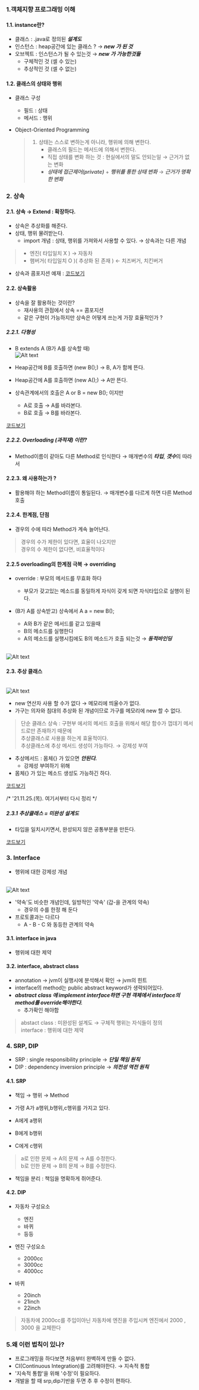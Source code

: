 ### 1.객체지향 프로그래밍 이해
#### 1.1. instance란?
- 클래스 : .java로 정의된 ***설계도***
- 인스턴스 : heap공간에 있는 클래스 ? → ***new 가 된 것***
- 오브젝트 : 인스턴스가 될 수 있는것 → ***new 가 가능한것들***
    - 구체적인 것 (셀 수 있는) 
    - 추상적인 것 (셀 수 없는)
  
#### 1.2. 클래스의 상태와 행위
- 클래스 구성
  - 필드 : 상태
  - 메서드 : 행위
  
- Object-Oriented Programming
  > 1) 상태는 스스로 변하는게 아니라, 행위에 의해 변한다.
  >    - 클래스의 필드는 메서드에 의해서 변한다.
  >    - 직접 상태를 변화 하는 것 : 현실에서의 말도 안되는일 → 근거가 없는 변화
  >    - ***상태에 접근제어(private)*** + ***행위를 통한 상태 변화*** → ***근거가 명확한 변화***
  > 

### 2. 상속
#### 2.1. 상속 → Extend : 확장하다.
- 상속은 추상화를 해준다.
- 상태, 행위 물려받는다.
  - import 개념 : 상태, 행위를 가져와서 사용할 수 있다. → 상속과는 다른 개념
  
> * 엔진( 타입일치 X ) → 자동차 </br>
> * 햄버거( 타입일치 O )( 추상화 된 존재 ) ← 치즈버거, 치킨버거

- 상속과 콤포지션 예재 : [코드보기](https://github.com/GyeomFka/java-dare/blob/master/src/main/java/ch05/OOPEx02.java)

#### 2.2. 상속활용
- 상속을 잘 활용하는 것이란?
  - 재사용의 관점에서 상속 == 콤포지션 
  - 같은 구현이 가능하지만 상속은 어떻게 쓰는게 가장 효율적인가 ?
  
##### 2.2.1. 다형성
- B extends A (B가 A를 상속할 때)
  </br>![Alt text](../99_img/13_java.png)
  
- Heap공간에 B를 호출하면 (new B();) → B, A가 함께 뜬다. 
- Heap공간에 A를 호출하면 (new A();) → A만 뜬다.
- 상속관계에서의 호출은 A or B = new B(); 이지만 
  - A로 호출 → A를 바라본다.
  - B로 호출 → B를 바라본다.

[코드보기](https://github.com/GyeomFka/java-dare/blob/master/src/main/java/ch05/OOPEx03.java)
  

##### 2.2.2. Overloading (과적재) 이란?
- Method이름이 같아도 다른 Method로 인식한다 → 매개변수의 ***타입***, ***갯수***의 따라서

#### 2.2.3. 왜 사용하는가 ?
- 활용해야 하는 Method이름이 통일된다. → 매개변수를 다르게 하면 다른 Method호출

#### 2.2.4. 한계점, 단점
- 경우의 수에 따라 Method가 계속 늘어난다.

> 경우의 수가 제한이 있다면, 효율이 나오지만 </br>
> 경우의 수 제한이 없다면, 비효율적이다

#### 2.2.5 overloading의 한계점 극복 → overriding
- override : 부모의 메서드를 무효화 하다
  - 부모가 갖고있는 메소드를 동일하게 자식이 갖게 되면 자식타입으로 실행이 된다.
  
- (B가 A를 상속받고) 상속에서 A a = new B();
  - A와 B가 같은 메서드를 같고 있을때
  - B의 메소드를 실행한다
  - A의 메소드를 실행시킴에도 B의 메소드가 호출 되는것 → ***동적바인딩***
    
</br>![Alt text](../99_img/14_java.png)

#### 2.3. 추상 클래스
</br>![Alt text](../99_img/15_java.png)
- new 연산자 사용 할 수가 없다 → 메모리에 띄울수가 없다.
- 가구는 의자와 침대의 추상화 된 개념이므로 가구를 메모리에 new 할 수 없다. 
> 단순 클래스 상속 : 구현부 에서의 메서드 호출을 위해서 해당 함수가 껍데기 메서드로만 존재하기 때문에<br>
> 추상클래스로 사용을 하는게 효율적이다.<br>
> 추상클래스에 추상 메서드 생성이 가능하다. → 강제성 부여<br>

- 추상메서드 : 몸체{} 가 있으면 ***안된다.***
  - 강제성 부여하기 위해
- 몸체{} 가 있는 메소드 생성도 가능하긴 하다.

[코드보기](https://github.com/GyeomFka/java-dare/blob/master/src/main/java/ch05/OOPEx07.java)

/*
'21.11.25.(목). 여기서부터 다시 정리
*/

##### 2.3.1 추상클래스 = 미완성 설계도
- 타입을 일치시키면서, 완성되지 않은 공통부분을 만든다.

[코드보기](https://github.com/GyeomFka/java-dare/blob/master/src/main/java/ch05/OOPEx09.java)

### 3. Interface
- 행위에 대한 강제성 개념
  
</br>![Alt text](../99_img/16_java.png)

- '약속'도 비슷한 개념인데, 일방적인 '약속' (갑-을 관계의 약속)
  - 경우의 수를 한정 해 둔다
- 프로토콜과는 다르다
  - A - B - C 와 동등한 관계의 약속
  
#### 3.1. interface in java
- 행위에 대한 제약

#### 3.2. interface, abstract class
- annotation → jvm이 실행시에 분석해서 확인 → jvm의 힌트
- interface의 method는 public abstract keyword가 생략되어있다. 
- ***abstract class 에 implement interface하면 구현 객체에서 interface의 method를 override해야한다.***
  - 추가확인 해야함

> abstact class : 미완성된 설계도 → 구체적 행위는 자식들이 정의<br>
> interface : 행위에 대한 제약

### 4. SRP, DIP
- SRP : single responsibility principle → ***단일 책임 원칙***
- DIP : dependency inversion principle → ***의전성 역전 원칙***

#### 4.1. SRP
- 책임 → 행위 → Method
- 가령 A가 a행위,b행위,c행위를 가지고 있다. 

- A에게 a행위
- B에게 b행위
- C에게 c행위

> a로 인한 문제 → A의 문제  → A를 수정한다. </br>
> b로 인한 문제 → B의 문제  → B를 수정한다. </br>

- 책임을 분리 : 책임을 명확하게 쥐어준다.

#### 4.2. DIP

* 자동차 구성요소
  - 엔진
  - 바퀴
  - 등등
  
* 엔진 구성요소
  - 2000cc
  - 3000cc
  - 4000cc
  
* 바퀴
  - 20inch
  - 21inch
  - 22inch

> 자동차에 2000cc를 주입이아닌
> 자동차에 엔진을 주입시켜 엔진에서 2000 , 3000 을 교체한다

### 5.왜 이런 법칙이 있나?
- 프로그래밍을 하다보면 처음부터 완벽하게 만들 수 없다.
- CI(Continuous Integration)를 고려해야한다. → 지속적 통합
- '지속적 통합'을 위해 '수정'이 필요하다.
- 개발을 할 때 srp,dip기반을 두면 추 후 수정이 편하다.